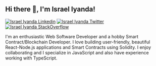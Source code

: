  <h2> Hi there 👋, I'm Israel Iyanda! </h2>
    
[![Israel Iyanda Linkedin](https://img.shields.io/badge/LinkedIn-0077B5?style=for-the-badge&logo=linkedin&logoColor=white)](https://www.linkedin.com/in/israel-iyanda-8aab8a17b)
[![Israel Iyanda Twitter](https://img.shields.io/badge/Twitter-1DA1F2?style=for-the-badge&logo=twitter&logoColor=white)](https://twitter.com/israeltheminer)
[![Israel Iyanda StackOverflow](https://img.shields.io/badge/StackOverflow-F48024?style=for-the-badge&logo=stackoverflow&logoColor=white)](https://stackoverflow.com/users/18093667/israeltheminer)
<!-- This is using base64 encoded image. If you have a small image, you can upload the base64 version of it :D https://www.base64-image.de/ -->

I'm an enthusiastic Web Software Developer and a hobby Smart Contract/Blockchain Developer.
I love building user-friendly, beautiful React-Node.js applications and Smart Contracts using Solidity.
I enjoy collaborating and I specialize in JavaScript and also have experience working with TypeScript.
